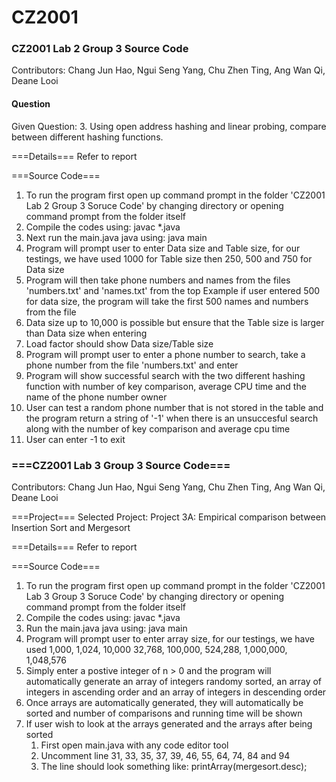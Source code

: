 # CZ2001

### CZ2001 Lab 2 Group 3 Source Code
Contributors: Chang Jun Hao, Ngui Seng Yang, Chu Zhen Ting, Ang Wan Qi, Deane Looi

#### Question
Given Question: 3. Using open address hashing and linear probing, compare between different hashing functions. 

===Details===
Refer to report

===Source Code===
1. To run the program first open up command prompt in the folder 'CZ2001 Lab 2 Group 3 Soruce Code' by changing directory 
	or opening command prompt from the folder itself
2. Compile the codes using: javac *.java
3. Next run the main.java java using: java main
4. Program will prompt user to enter Data size and Table size, for our testings, we have used 1000 for Table size
	then 250, 500 and 750 for Data size
5. Program will then take phone numbers and names from the files 'numbers.txt' and 'names.txt' from the top
	Example if user entered 500 for data size, the program will take the first 500 names and numbers from the file
6. Data size up to 10,000 is possible but ensure that the Table size is larger than Data size when entering
7. Load factor should show Data size/Table size
8. Program will prompt user to enter a phone number to search, take a phone number from the file 'numbers.txt' and enter
9. Program will show successful search with the two different hashing function with number of key comparison, average CPU time
	and the name of the phone number owner
9. User can test a random phone number that is not stored in the table and the program return a string of '-1' when there is an 
	unsuccesful search along with the number of key comparison and average cpu time
10. User can enter -1 to exit

### ===CZ2001 Lab 3 Group 3 Source Code===
Contributors: Chang Jun Hao, Ngui Seng Yang, Chu Zhen Ting, Ang Wan Qi, Deane Looi

===Project===
Selected Project: Project 3A: Empirical comparison between Insertion Sort and Mergesort

===Details===
Refer to report

===Source Code===
1. To run the program first open up command prompt in the folder 'CZ2001 Lab 3 Group 3 Soruce Code' by changing directory 
	or opening command prompt from the folder itself
2. Compile the codes using: javac *.java
3. Run the main.java java using: java main
4. Program will prompt user to enter array size, for our testings, 
	we have used 1,000, 1,024, 10,000 32,768, 100,000, 524,288, 1,000,000, 1,048,576
5. Simply enter a postive integer of n > 0 and the program will automatically generate an array of integers randomy sorted, an array of integers in ascending
	order and an array of integers in descending order
6. Once arrays are automatically generated, they will automatically be sorted and number of comparisons and running time will be shown
7. If user wish to look at the arrays generated and the arrays after being sorted
	1. First open main.java with any code editor tool
	2. Uncomment line 31, 33, 35, 37, 39, 46, 55, 64, 74, 84 and 94
	3. The line should look something like: printArray(mergesort.desc);
